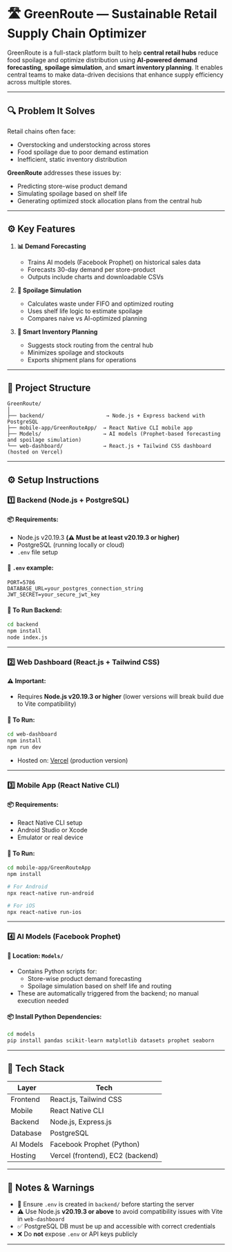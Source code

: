  
# 🛣️ GreenRoute — Sustainable Retail Supply Chain Optimizer

GreenRoute is a full-stack platform built to help **central retail hubs** reduce food spoilage and optimize distribution using **AI-powered demand forecasting**, **spoilage simulation**, and **smart inventory planning**. It enables central teams to make data-driven decisions that enhance supply efficiency across multiple stores.

---

## 🔍 Problem It Solves  
Retail chains often face:
- Overstocking and understocking across stores
- Food spoilage due to poor demand estimation
- Inefficient, static inventory distribution

**GreenRoute** addresses these issues by:
- Predicting store-wise product demand
- Simulating spoilage based on shelf life
- Generating optimized stock allocation plans from the central hub

---

## ⚙️ Key Features

1. **📊 Demand Forecasting**
   - Trains AI models (Facebook Prophet) on historical sales data
   - Forecasts 30-day demand per store-product
   - Outputs include charts and downloadable CSVs

2. **🧊 Spoilage Simulation**
   - Calculates waste under FIFO and optimized routing
   - Uses shelf life logic to estimate spoilage
   - Compares naive vs AI-optimized planning

3. **🚚 Smart Inventory Planning**
   - Suggests stock routing from the central hub
   - Minimizes spoilage and stockouts
   - Exports shipment plans for operations

---

## 📁 Project Structure

```
GreenRoute/
│
├── backend/                    → Node.js + Express backend with PostgreSQL
├── mobile-app/GreenRouteApp/  → React Native CLI mobile app
├── Models/                    → AI models (Prophet-based forecasting and spoilage simulation)
└── web-dashboard/             → React.js + Tailwind CSS dashboard (hosted on Vercel)
```

---

## ⚙️ Setup Instructions

### 1️⃣ Backend (Node.js + PostgreSQL)

#### 📦 Requirements:
- Node.js v20.19.3 **(⚠️ Must be at least v20.19.3 or higher)**
- PostgreSQL (running locally or cloud)
- `.env` file setup

#### 📁 `.env` example:
```
PORT=5786
DATABASE_URL=your_postgres_connection_string
JWT_SECRET=your_secure_jwt_key
```

#### 🚀 To Run Backend:
```bash
cd backend
npm install
node index.js
```

---

### 2️⃣ Web Dashboard (React.js + Tailwind CSS)

#### ⚠️ Important:
- Requires **Node.js v20.19.3 or higher** (lower versions will break build due to Vite compatibility)

#### 🚀 To Run:
```bash
cd web-dashboard
npm install
npm run dev
```

- Hosted on: [Vercel](https://vercel.com/) (production version)

---

### 3️⃣ Mobile App (React Native CLI)

#### 📦 Requirements:
- React Native CLI setup
- Android Studio or Xcode
- Emulator or real device

#### 🚀 To Run:
```bash
cd mobile-app/GreenRouteApp
npm install

# For Android
npx react-native run-android

# For iOS
npx react-native run-ios
```

---

### 4️⃣ AI Models (Facebook Prophet)

#### 🧠 Location: `Models/`

- Contains Python scripts for:
  - Store-wise product demand forecasting
  - Spoilage simulation based on shelf life and routing
- These are automatically triggered from the backend; no manual execution needed

#### 📦 Install Python Dependencies:
```bash
cd models
pip install pandas scikit-learn matplotlib datasets prophet seaborn
```

---

## 🧪 Tech Stack

| Layer       | Tech                        |
|-------------|-----------------------------|
| Frontend    | React.js, Tailwind CSS      |
| Mobile      | React Native CLI            |
| Backend     | Node.js, Express.js         |
| Database    | PostgreSQL                  |
| AI Models   | Facebook Prophet (Python)   |
| Hosting     | Vercel (frontend), EC2 (backend)

---

## 🔐 Notes & Warnings

- 🔑 Ensure `.env` is created in `backend/` before starting the server
- ⚠️ Use Node.js **v20.19.3 or above** to avoid compatibility issues with Vite in `web-dashboard`
- ✅ PostgreSQL DB must be up and accessible with correct credentials
- ❌ Do **not** expose `.env` or API keys publicly

---
